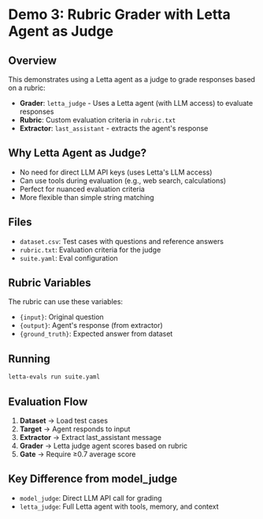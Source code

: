 # Demo 3: Rubric Grader with Letta Agent as Judge

## Overview

This demonstrates using a Letta agent as a judge to grade responses based on a rubric:
- **Grader**: `letta_judge` - Uses a Letta agent (with LLM access) to evaluate responses
- **Rubric**: Custom evaluation criteria in `rubric.txt`
- **Extractor**: `last_assistant` - extracts the agent's response

## Why Letta Agent as Judge?

- No need for direct LLM API keys (uses Letta's LLM access)
- Can use tools during evaluation (e.g., web search, calculations)
- Perfect for nuanced evaluation criteria
- More flexible than simple string matching

## Files

- `dataset.csv`: Test cases with questions and reference answers
- `rubric.txt`: Evaluation criteria for the judge
- `suite.yaml`: Eval configuration

## Rubric Variables

The rubric can use these variables:
- `{input}`: Original question
- `{output}`: Agent's response (from extractor)
- `{ground_truth}`: Expected answer from dataset

## Running

```bash
letta-evals run suite.yaml
```

## Evaluation Flow

1. **Dataset** → Load test cases
2. **Target** → Agent responds to input
3. **Extractor** → Extract last_assistant message
4. **Grader** → Letta judge agent scores based on rubric
5. **Gate** → Require ≥0.7 average score

## Key Difference from model_judge

- `model_judge`: Direct LLM API call for grading
- `letta_judge`: Full Letta agent with tools, memory, and context

